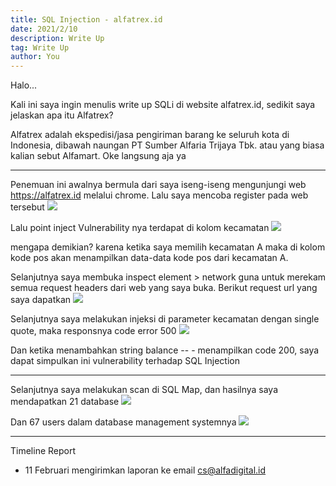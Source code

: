 ```yaml
---
title: SQL Injection - alfatrex.id
date: 2021/2/10
description: Write Up
tag: Write Up
author: You
---
```


Halo...

Kali ini saya ingin menulis write up SQLi di website alfatrex.id, sedikit saya jelaskan apa itu Alfatrex?

Alfatrex adalah ekspedisi/jasa pengiriman barang ke seluruh kota di Indonesia, dibawah naungan PT Sumber Alfaria Trijaya Tbk. atau yang biasa kalian sebut Alfamart.
Oke langsung aja ya

___

Penemuan ini awalnya bermula dari saya iseng-iseng mengunjungi web https://alfatrex.id melalui chrome. Lalu saya mencoba register pada web tersebut
![](https://media.rafterday.com/alfatrex/000006.png)

Lalu point inject Vulnerability nya terdapat di kolom kecamatan
![](https://media.rafterday.com/alfatrex/000007.png)

mengapa demikian? karena ketika saya memilih kecamatan A maka di kolom kode pos akan menampilkan data-data kode pos dari kecamatan A.

Selanjutnya saya membuka inspect element > network guna untuk merekam semua request headers dari web yang saya buka. Berikut request url yang saya dapatkan
![](https://media.rafterday.com/alfatrex/000008.png)

Selanjutnya saya melakukan injeksi di parameter kecamatan dengan single quote, maka responsnya code error 500
![](https://media.rafterday.com/alfatrex/000009.png)

Dan ketika menambahkan string balance -- - menampilkan code 200, saya dapat simpulkan ini vulnerability terhadap SQL Injection

___

Selanjutnya saya melakukan scan di SQL Map, dan hasilnya saya mendapatkan 21 database
![](https://media.rafterday.com/alfatrex/000010.png)

Dan 67 users dalam database management systemnya
![](https://media.rafterday.com/alfatrex/000011.png)

___

Timeline Report

- 11 Februari mengirimkan laporan ke email cs@alfadigital.id